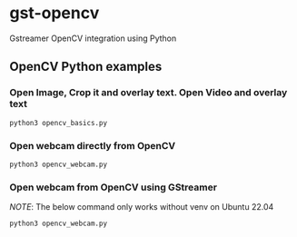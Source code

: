 # gst-opencv
Gstreamer OpenCV integration using Python

## OpenCV Python examples

### Open Image, Crop it and overlay text. Open Video and overlay text
```
python3 opencv_basics.py
```

### Open webcam directly from OpenCV
```
python3 opencv_webcam.py
```

### Open webcam from OpenCV using GStreamer
*NOTE*: The below command only works without venv on Ubuntu 22.04
```
python3 opencv_webcam.py
```